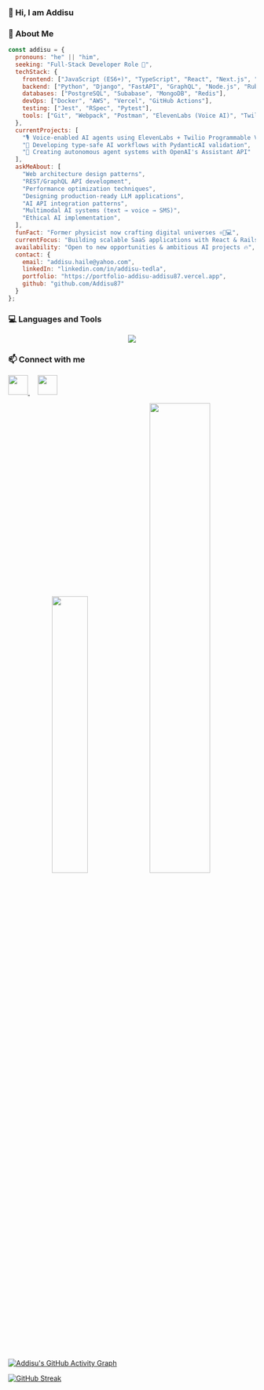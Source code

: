 ### 👋 Hi, I am Addisu  

### 👤 About Me

```javascript
const addisu = {
  pronouns: "he" || "him",
  seeking: "Full-Stack Developer Role 🚀",
  techStack: {
    frontend: ["JavaScript (ES6+)", "TypeScript", "React", "Next.js", "Redux", "Tailwind CSS"],
    backend: ["Python", "Django", "FastAPI", "GraphQL", "Node.js", "Ruby on Rails", "PydanticAI"],
    databases: ["PostgreSQL", "Subabase", "MongoDB", "Redis"],
    devOps: ["Docker", "AWS", "Vercel", "GitHub Actions"],
    testing: ["Jest", "RSpec", "Pytest"],
    tools: ["Git", "Webpack", "Postman", "ElevenLabs (Voice AI)", "Twilio (AI Communications)"]
  },
  currentProjects: [
    "🎙️ Voice-enabled AI agents using ElevenLabs + Twilio Programmable Voice",
    "🔗 Developing type-safe AI workflows with PydanticAI validation",
    "🤖 Creating autonomous agent systems with OpenAI's Assistant API"
  ],
  askMeAbout: [
    "Web architecture design patterns", 
    "REST/GraphQL API development",
    "Performance optimization techniques",
    "Designing production-ready LLM applications",
    "AI API integration patterns",
    "Multimodal AI systems (text → voice → SMS)",
    "Ethical AI implementation",
  ],
  funFact: "Former physicist now crafting digital universes ⚛️👨💻",
  currentFocus: "Building scalable SaaS applications with React & Rails",
  availability: "Open to new opportunities & ambitious AI projects 🔥",
  contact: {
    email: "addisu.haile@yahoo.com",
    linkedIn: "linkedin.com/in/addisu-tedla",
    portfolio: "https://portfolio-addisu-addisu87.vercel.app",
    github: "github.com/Addisu87"
  }
};
```

### 💻  Languages and Tools 

<p align="center">
  <a href="https://github.com/Addisu87">
    <img src="https://skillicons.dev/icons?i=js,ts,react,nextjs,redux,html,css,bootstrap,tailwind,materialui,webpack,graphql,nodejs,ruby,rails,py,django,fastapi,aws,nginx,supabase,postgres,mongodb,docker,prisma,redis,git,vercel,jest,postman,latex" />
  </a>
</p>

### 📫  Connect with me

<p align="left"> <a href="https://www.linkedin.com/in/addisu-tedla/"> <img src="https://cdn.jsdelivr.net/gh/devicons/devicon/icons/linkedin/linkedin-original.svg" width="40" height="40"/> </a> &#8287;&#8287;&#8287; <a href="mailto:addisu.haile@yahoo.com"> <img src="https://www.vectorlogo.zone/logos/yahoo/yahoo-tile.svg" width="40" height="40"/> </a> </p><div align="center"> <img src="https://github-readme-stats.vercel.app/api/top-langs/?username=Addisu87&layout=compact&theme=gotham" width="38%"/> <img src="https://github-readme-stats.vercel.app/api?username=Addisu87&show_icons=true&count_private=true&theme=gotham" width="49.5%"/> </div>


[![Addisu's GitHub Activity Graph](https://github-readme-activity-graph.vercel.app/graph?username=Addisu87&theme=gotham&area=true&hide_border=true)](https://github.com/Addisu87/github-readme-activity-graph)

[![GitHub Streak](https://streak-stats.demolab.com/?user=Addisu87)](https://git.io/streak-stats)


